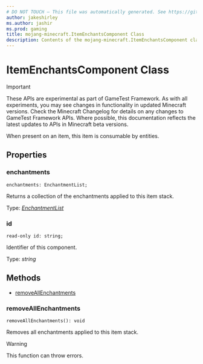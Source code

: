 ```yaml
---
# DO NOT TOUCH — This file was automatically generated. See https://github.com/Mojang/MinecraftScriptingApiDocsGenerator to modify descriptions, examples, etc.
author: jakeshirley
ms.author: jashir
ms.prod: gaming
title: mojang-minecraft.ItemEnchantsComponent Class
description: Contents of the mojang-minecraft.ItemEnchantsComponent class.
---
```

# ItemEnchantsComponent Class
>[!IMPORTANT]
>These APIs are experimental as part of GameTest Framework. As with all experiments, you may see changes in functionality in updated Minecraft versions. Check the Minecraft Changelog for details on any changes to GameTest Framework APIs. Where possible, this documentation reflects the latest updates to APIs in Minecraft beta versions.

When present on an item, this item is consumable by entities.

## Properties
### **enchantments**
`enchantments: EnchantmentList;`

Returns a collection of the enchantments applied to this item stack.

Type: [*EnchantmentList*](EnchantmentList.md)


### **id**
`read-only id: string;`

Identifier of this component.

Type: *string*



## Methods
- [removeAllEnchantments](#removeallenchantments)
  
### **removeAllEnchantments**
`
removeAllEnchantments(): void
`

Removes all enchantments applied to this item stack.


> [!WARNING]
> This function can throw errors.


